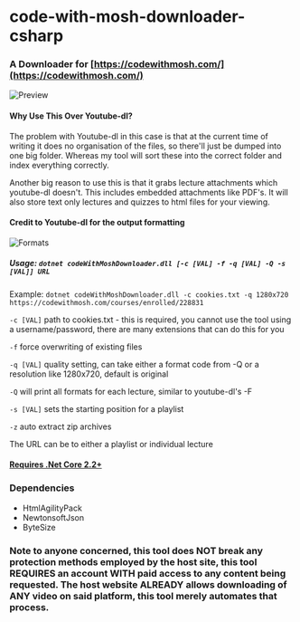 # code-with-mosh-downloader-csharp

### A Downloader for [https://codewithmosh.com/](https://codewithmosh.com/)

![Preview](https://i.imgur.com/5mteEaK.png)

#### Why Use This Over Youtube-dl?

The problem with Youtube-dl in this case is that at the current time of writing it does no organisation of the files, so there'll just be dumped into one big folder. Whereas my tool will sort these into the correct folder and index everything correctly.

Another big reason to use this is that it grabs lecture attachments which youtube-dl doesn't. This includes embedded attachments like PDF's. It will also store text only lectures and quizzes to html files for your viewing.

#### Credit to Youtube-dl for the output formatting

![Formats](https://i.imgur.com/zGFc4n1.png)

##### Usage: `dotnet codeWithMoshDownloader.dll [-c [VAL] -f -q [VAL] -Q -s [VAL]] URL`

Example: `dotnet codeWithMoshDownloader.dll -c cookies.txt -q 1280x720 https://codewithmosh.com/courses/enrolled/228831`

`-c [VAL]` path to cookies.txt - this is required, you cannot use the tool using a username/password, there are many extensions that can do this for you

`-f` force overwriting of existing files

`-q [VAL]` quality setting, can take either a format code from -Q or a resolution like 1280x720, default is original

`-Q` will print all formats for each lecture, similar to youtube-dl's -F

`-s [VAL]` sets the starting position for a playlist

`-z` auto extract zip archives

The URL can be to either a playlist or individual lecture

#### [Requires .Net Core 2.2+](https://dotnet.microsoft.com/download)

### Dependencies

* HtmlAgilityPack
* NewtonsoftJson
* ByteSize

### Note to anyone concerned, this tool does NOT break any protection methods employed by the host site, this tool REQUIRES an account WITH paid access to any content being requested. The host website ALREADY allows downloading of ANY video on said platform, this tool merely automates that process.
